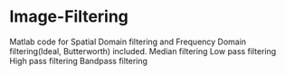 # Image-Filtering
Matlab code for Spatial Domain filtering and Frequency Domain filtering(Ideal, Butterworth) included.
Median filtering
Low pass filtering
High pass filtering
Bandpass filtering
